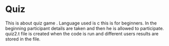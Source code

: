 # Quiz
This is about quiz game . Language used is c this is for beginners. In the beginning participant details are taken and then he is allowed to participate. quiz2.t file is created when the code is run and different users results are stored in the file.

